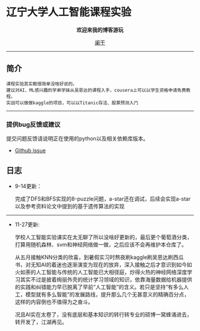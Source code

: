 # 辽宁大学人工智能课程实验



<p align="center">
	<strong>欢迎来我的博客游玩</strong>
</p>
<p align="center">
	<a href="blog.jessytsui.cn">阑干</a>
</p>



-------------------------------------------------------------------------------

## 简介

    课程实验其实都很简单没啥好说的。  
    建议对AI、ML感兴趣的学弟学妹从吴恩达的课程入手，cousera上可以以学生资格申请免费教程。  
    实战可以做做kaggle的项目，可以以Titanic存活、股票预测入门

-------------------------------------------------------------------------------

### 提供bug反馈或建议

提交问题反馈请说明正在使用的python以及相关依赖库版本。

- [Github issue](https://github.com/JessyTsu1/LNU-AI-Exp/issues)

## 日志

+ 9-14更新：   

  完成了DFS和BFS实现的8-puzzle问题，a-star还在调试，后续会实现a-star以及参考资料论文中提到的基于遗传算法的实现

---

+ 11-27更新:    

  学校人工智能实验课实在太无聊了所以没啥好更新的，最后更个葡萄酒分类，打算用随机森林、svm和神经网络做一做，之后应该不会再维护本仓库了。

  从五月接触KNN分类的欣喜，到暑假实习时熬夜刷kaggle刷吴恩达刷西瓜书，对无知AI的着迷也逐渐演变为现在的放弃，深入接触之后才意识到如今如火如荼的人工智能与传统的人工智能已大相径庭，炒得火热的神经网络深度学习其实不过是披着绚丽外壳的统计学习领域的知识，依靠海量数据给机器提供的实践和纠错能力早已脱离了早前“人工智能”的含义。若只是坚持“有多么人工，模型就有多么智能”的发展路线，提升那么几个无甚意义的精确百分点，这样的内容倒也不值得为之奋斗。  

  况且AI实在太卷了，没有底层和基本知识的转行转专业的硕博一窝蜂涌进去，转开发了，江湖再见。
